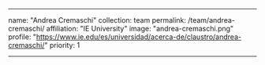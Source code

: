 ---

name: "Andrea Cremaschi"
collection: team
permalink: /team/andrea-cremaschi/
affiliation: "IE University"
image: "andrea-cremaschi.png"
profile: "https://www.ie.edu/es/universidad/acerca-de/claustro/andrea-cremaschi/"
priority: 1

---